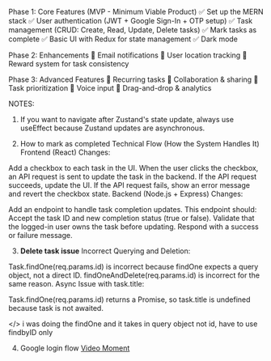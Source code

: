 Phase 1: Core Features (MVP - Minimum Viable Product)
✅ Set up the MERN stack
✅ User authentication (JWT + Google Sign-In + OTP setup)
✅ Task management (CRUD: Create, Read, Update, Delete tasks)
✅ Mark tasks as complete
✅ Basic UI with Redux for state management
✅ Dark mode

Phase 2: Enhancements
🔹 Email notifications
🔹 User location tracking
🔹 Reward system for task consistency

Phase 3: Advanced Features
🔸 Recurring tasks
🔸 Collaboration & sharing
🔸 Task prioritization
🔸 Voice input
🔸 Drag-and-drop & analytics

NOTES:

1. If you want to navigate after Zustand's state update, always use useEffect because Zustand updates are asynchronous.

2. How to mark as completed
   Technical Flow (How the System Handles It)
   Frontend (React) Changes:

Add a checkbox to each task in the UI.
When the user clicks the checkbox, an API request is sent to update the task in the backend.
If the API request succeeds, update the UI.
If the API request fails, show an error message and revert the checkbox state.
Backend (Node.js + Express) Changes:

Add an endpoint to handle task completion updates.
This endpoint should:
Accept the task ID and new completion status (true or false).
Validate that the logged-in user owns the task before updating.
Respond with a success or failure message.

3. **Delete task issue**
   Incorrect Querying and Deletion:

Task.findOne(req.params.id) is incorrect because findOne expects a query object, not a direct ID.
findOneAndDelete(req.params.id) is incorrect for the same reason.
Async Issue with task.title:

Task.findOne(req.params.id) returns a Promise, so task.title is undefined because task is not awaited.

</> i was doing the findOne and it takes in query object not id, have to use findbyID only

4. Google login flow [Video Moment](https://youtu.be/a75PNthqQOI?t=64)